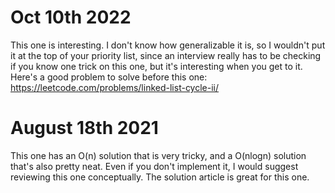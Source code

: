 # Oct 10th 2022
This one is interesting. I don't know how generalizable it is, so I wouldn't put it at the top of your priority list, since an interview really has to be checking if you know one trick on this one, but it's interesting when you get to it.
Here's a good problem to solve before this one: https://leetcode.com/problems/linked-list-cycle-ii/

# August 18th 2021
This one has an O(n) solution that is very tricky, and a O(nlogn) solution that's also pretty neat.
Even if you don't implement it, I would suggest reviewing this one conceptually.
The solution article is great for this one.
